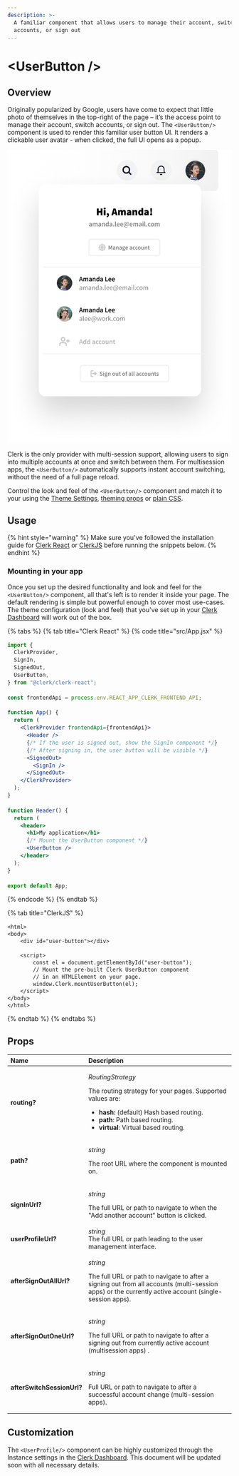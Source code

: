 ```yaml
---
description: >-
  A familiar component that allows users to manage their account, switch
  accounts, or sign out
---
```


# &lt;UserButton /&gt;

## Overview

Originally popularized by Google, users have come to expect that little photo of themselves in the top-right of the page – it’s the access point to manage their account, switch accounts, or sign out. The `<UserButton/>` component is used to render this familiar user button UI. It renders a clickable user avatar - when clicked, the full UI opens as a popup. 



![The default &amp;lt;UserButton/&amp;gt; component](../.gitbook/assets/user-button.png)

Clerk is the only provider with multi-session support, allowing users to sign into multiple accounts at once and switch between them. For multisession apps, the `<UserButton/>` automatically supports instant account switching, without the need of a full page reload.

Control the look and feel of the `<UserButton/>` component and match it to your using the [Theme Settings](../popular-guides/setup-your-application.md#theme), [theming props](user-profile.md#customization) or [plain CSS](user-profile.md#customization).

## Usage

{% hint style="warning" %}
Make sure you've followed the installation guide for [Clerk React](../reference/clerk-react/installation.md) or [ClerkJS](../reference/clerkjs/installation.md) before running the snippets below.
{% endhint %}

### Mounting in your app

Once you set up the desired functionality and look and feel for the `<UserButton/>` component, all that's left is to render it inside your page. The default rendering is simple but powerful enough to cover most use-cases. The  theme configuration \(look and feel\) that you've set up in your [Clerk Dashboard](https://dashboard.clerk.dev) will work out of the box.

{% tabs %}
{% tab title="Clerk React" %}
{% code title="src/App.jsx" %}
```jsx
import {
  ClerkProvider,
  SignIn,
  SignedOut,
  UserButton,
} from "@clerk/clerk-react";

const frontendApi = process.env.REACT_APP_CLERK_FRONTEND_API;

function App() {
  return (
    <ClerkProvider frontendApi={frontendApi}>
      <Header />
      {/* If the user is signed out, show the SignIn component */}
      {/* After signing in, the user button will be visible */}
      <SignedOut>
        <SignIn />
      </SignedOut>
    </ClerkProvider>
  );
}

function Header() {
  return (
    <header>
      <h1>My application</h1>
      {/* Mount the UserButton component */}
      <UserButton />
    </header>
  );
}

export default App;
```
{% endcode %}
{% endtab %}

{% tab title="ClerkJS" %}
```markup
<html>
<body>
    <div id="user-button"></div>
    
    <script>
        const el = document.getElementById("user-button");
        // Mount the pre-built Clerk UserButton component
        // in an HTMLElement on your page. 
        window.Clerk.mountUserButton(el);
    </script>
</body>
</html>
```
{% endtab %}
{% endtabs %}

## Props

<table>
  <thead>
    <tr>
      <th style="text-align:left">Name</th>
      <th style="text-align:left">Description</th>
    </tr>
  </thead>
  <tbody>
    <tr>
      <td style="text-align:left"><b>routing?</b>
      </td>
      <td style="text-align:left">
        <p><em>RoutingStrategy</em>
        </p>
        <p>The routing strategy for your pages. Supported values are:</p>
        <ul>
          <li><b>hash: </b>(default) Hash based routing.</li>
          <li><b>path</b>: Path based routing.</li>
          <li><b>virtual</b>: Virtual based routing.</li>
        </ul>
      </td>
    </tr>
    <tr>
      <td style="text-align:left"><b>path?</b>
      </td>
      <td style="text-align:left">
        <p><em>string</em>
        </p>
        <p>The root URL where the component is mounted on.</p>
      </td>
    </tr>
    <tr>
      <td style="text-align:left"><b>signInUrl?</b>
      </td>
      <td style="text-align:left">
        <p><em>string</em>
        </p>
        <p>The full URL or path to navigate to when the &quot;Add another account&quot;
          button is clicked.</p>
      </td>
    </tr>
    <tr>
      <td style="text-align:left"><b>userProfileUrl?</b>
      </td>
      <td style="text-align:left"><em>string<br /></em>The full URL or path leading to the user management
        interface.</td>
    </tr>
    <tr>
      <td style="text-align:left"><b>afterSignOutAllUrl?</b>
      </td>
      <td style="text-align:left">
        <p><em>string</em>
        </p>
        <p>The full URL or path to navigate to after a signing out from all accounts
          (multi-session apps) or the currently active account (single-session apps).</p>
      </td>
    </tr>
    <tr>
      <td style="text-align:left"><b>afterSignOutOneUrl?</b>
      </td>
      <td style="text-align:left">
        <p><em>string</em>
        </p>
        <p>The full URL or path to navigate to after a signing out from currently
          active account (multisession apps) .</p>
      </td>
    </tr>
    <tr>
      <td style="text-align:left"><b>afterSwitchSessionUrl?</b>
      </td>
      <td style="text-align:left">
        <p><em>string</em>
        </p>
        <p>Full URL or path to navigate to after a successful account change (multi-session
          apps).</p>
      </td>
    </tr>
  </tbody>
</table>

## Customization

The `<UserProfile/>` component can be highly customized through the Instance settings in the [Clerk Dashboard](https://dashboard.clerk.dev/). This document will be updated soon with all necessary details.

